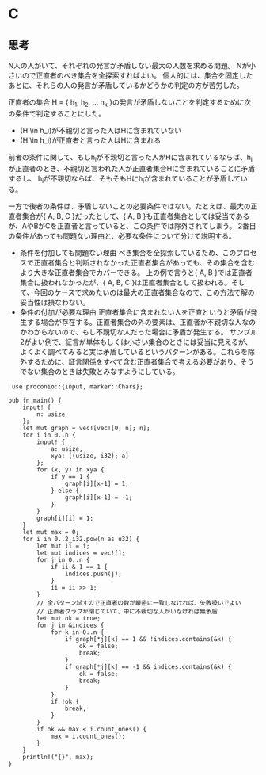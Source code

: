 # C
## 思考
N人の人がいて、それぞれの発言が矛盾しない最大の人数を求める問題。
Nが小さいので正直者のべき集合を全探索すればよい。
個人的には、集合を固定したあとに、それらの人の発言が矛盾しているかどうかの判定の方が苦労した。

正直者の集合 H = { h<sub>1</sub>, h<sub>2</sub>, ... h<sub>k</sub> }の発言が矛盾しないことを判定するために次の条件で判定することにした。
- \(H \in h_i\)が不親切と言った人はHに含まれていない
- \(H \in h_i\)が正直者と言った人はHに含まれる

前者の条件に関して、もしh<sub>i</sub>が不親切と言った人がHに含まれているならば、h<sub>i</sub>が正直者のとき、不親切と言われた人が正直者集合Hに含まれていることに矛盾するし、
h<sub>i</sub>が不親切ならば、そもそもHにh<sub>i</sub>が含まれていることが矛盾している。

一方で後者の条件は、矛盾しないことの必要条件ではない。たとえば、最大の正直者集合が{ A, B, C }だったとして、{ A, B }も正直者集合としては妥当であるが、AやBがCを正直者と言っていると、この条件では除外されてしまう。
2番目の条件があっても問題ない理由と、必要な条件について分けて説明する。
- 条件を付加しても問題ない理由
べき集合を全探索しているため、このプロセスで正直者集合と判断されなかった正直者集合があっても、その集合を含むより大きな正直者集合でカバーできる。
上の例で言うと{ A, B }では正直者集合に扱われなかったが、{ A, B, C }は正直者集合として扱われる。そして、今回のケースで求めたいのは最大の正直者集合なので、この方法で解の妥当性は損なわない。
- 条件の付加が必要な理由
正直者集合に含まれない人を正直というと矛盾が発生する場合が存在する。正直者集合の外の要素は、正直者か不親切な人なのかわからないので、もし不親切な人だった場合に矛盾が発生する。
サンプル2がよい例で、証言が単体もしくは小さい集合のときには妥当に見えるが、よくよく調べてみると実は矛盾しているというパターンがある。これらを除外するために、証言関係をすべて含む正直者集合で考える必要があり、そうでない集合のときは失敗とみなすようにしている。
```
 use proconio::{input, marker::Chars};
 
pub fn main() {
    input! {
        n: usize
    };
    let mut graph = vec![vec![0; n]; n];
    for i in 0..n {
        input! {
            a: usize,
            xya: [(usize, i32); a]
        };
        for (x, y) in xya {
            if y == 1 {
                graph[i][x-1] = 1;
            } else {
                graph[i][x-1] = -1;
            }
        }
        graph[i][i] = 1;
    }
    let mut max = 0;
    for i in 0..2_i32.pow(n as u32) {
        let mut ii = i;
        let mut indices = vec![];
        for j in 0..n {
            if ii & 1 == 1 {
                indices.push(j);
            }
            ii = ii >> 1;
        }
        // 全パターン試すので正直者の数が厳密に一致しなければ、失敗扱いでよい
        // 正直者グラフが閉じていて、中に不親切な人がいなければ無矛盾
        let mut ok = true;
        for j in &indices {
            for k in 0..n {
                if graph[*j][k] == 1 && !indices.contains(&k) {
                    ok = false;
                    break;
                }
                if graph[*j][k] == -1 && indices.contains(&k) {
                    ok = false;
                    break;
                }
            }
            if !ok {
                break;
            }
        }
        if ok && max < i.count_ones() {
            max = i.count_ones();
        }
    }
    println!("{}", max);
}
```